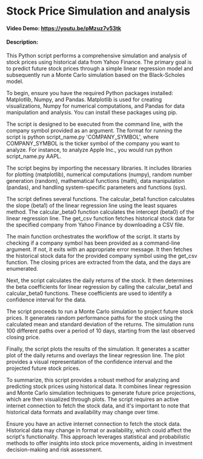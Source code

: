 # Stock Price Simulation and analysis
#### Video Demo:  https://youtu.be/pMzuz7v53tk
#### Description:


This Python script performs a comprehensive simulation and analysis of stock prices using historical data from Yahoo Finance. The primary goal is to predict future stock prices through a simple linear regression model and subsequently run a Monte Carlo simulation based on the Black-Scholes model.

To begin, ensure you have the required Python packages installed: Matplotlib, Numpy, and Pandas. Matplotlib is used for creating visualizations, Numpy for numerical computations, and Pandas for data manipulation and analysis. You can install these packages using pip.

The script is designed to be executed from the command line, with the company symbol provided as an argument. The format for running the script is python script_name.py 'COMPANY_SYMBOL', where COMPANY_SYMBOL is the ticker symbol of the company you want to analyze. For instance, to analyze Apple Inc., you would run python script_name.py AAPL.

The script begins by importing the necessary libraries. It includes libraries for plotting (matplotlib), numerical computations (numpy), random number generation (random), mathematical functions (math), data manipulation (pandas), and handling system-specific parameters and functions (sys).

The script defines several functions. The calcular_beta1 function calculates the slope (beta1) of the linear regression line using the least squares method. The calcular_beta0 function calculates the intercept (beta0) of the linear regression line. The get_csv function fetches historical stock data for the specified company from Yahoo Finance by downloading a CSV file.

The main function orchestrates the workflow of the script. It starts by checking if a company symbol has been provided as a command-line argument. If not, it exits with an appropriate error message. It then fetches the historical stock data for the provided company symbol using the get_csv function. The closing prices are extracted from the data, and the days are enumerated.

Next, the script calculates the daily returns of the stock. It then determines the beta coefficients for linear regression by calling the calcular_beta1 and calcular_beta0 functions. These coefficients are used to identify a confidence interval for the data.

The script proceeds to run a Monte Carlo simulation to project future stock prices. It generates random performance paths for the stock using the calculated mean and standard deviation of the returns. The simulation runs 100 different paths over a period of 10 days, starting from the last observed closing price.

Finally, the script plots the results of the simulation. It generates a scatter plot of the daily returns and overlays the linear regression line. The plot provides a visual representation of the confidence interval and the projected future stock prices.

To summarize, this script provides a robust method for analyzing and predicting stock prices using historical data. It combines linear regression and Monte Carlo simulation techniques to generate future price projections, which are then visualized through plots. The script requires an active internet connection to fetch the stock data, and it's important to note that historical data formats and availability may change over time.

Ensure you have an active internet connection to fetch the stock data. Historical data may change in format or availability, which could affect the script's functionality. This approach leverages statistical and probabilistic methods to offer insights into stock price movements, aiding in investment decision-making and risk assessment.
